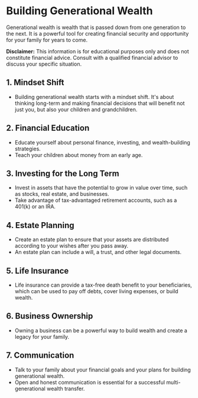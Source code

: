 # Building Generational Wealth

Generational wealth is wealth that is passed down from one generation to the next. It is a powerful tool for creating financial security and opportunity for your family for years to come.

**Disclaimer:** This information is for educational purposes only and does not constitute financial advice. Consult with a qualified financial advisor to discuss your specific situation.

## 1. Mindset Shift

*   Building generational wealth starts with a mindset shift. It's about thinking long-term and making financial decisions that will benefit not just you, but also your children and grandchildren.

## 2. Financial Education

*   Educate yourself about personal finance, investing, and wealth-building strategies.
*   Teach your children about money from an early age.

## 3. Investing for the Long Term

*   Invest in assets that have the potential to grow in value over time, such as stocks, real estate, and businesses.
*   Take advantage of tax-advantaged retirement accounts, such as a 401(k) or an IRA.

## 4. Estate Planning

*   Create an estate plan to ensure that your assets are distributed according to your wishes after you pass away.
*   An estate plan can include a will, a trust, and other legal documents.

## 5. Life Insurance

*   Life insurance can provide a tax-free death benefit to your beneficiaries, which can be used to pay off debts, cover living expenses, or build wealth.

## 6. Business Ownership

*   Owning a business can be a powerful way to build wealth and create a legacy for your family.

## 7. Communication

*   Talk to your family about your financial goals and your plans for building generational wealth.
*   Open and honest communication is essential for a successful multi-generational wealth transfer.
